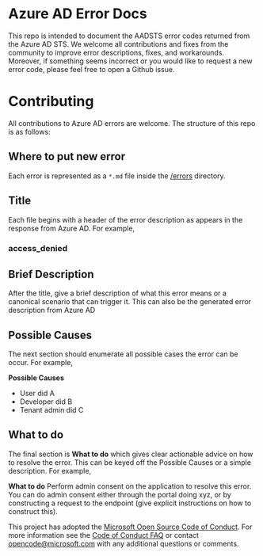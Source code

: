 # Azure AD Error Docs
This repo is intended to document the AADSTS error codes returned from the Azure AD STS.  We welcome all contributions and fixes from the community to improve error descriptions, fixes, and workarounds.  Moreover, if something seems incorrect or you would like to request a new error code, please feel free to open a Github issue. 

# Contributing
All contributions to Azure AD errors are welcome. The structure of this repo is as follows:

## Where to put new error
Each error is represented as a `*.md` file inside the [/errors](https://github.com/Azure-Samples/active-directory-error-docs/tree/master/errors) directory. 

## Title
Each file begins with a header of the error description as appears in the response from Azure AD.  For example,

### access_denied

## Brief Description
After the title, give a brief description of what this error means or a canonical scenario that can trigger it.  This can also be the generated error description from Azure AD

## Possible Causes
The next section should enumerate all possible cases the error can be occur.  For example, 

**Possible Causes**
* User did A
* Developer did B
* Tenant admin did C

## What to do
The final section is **What to do** which gives clear actionable advice on how to resolve the error. This can be keyed off the Possible Causes or a simple description. For example,

**What to do**
Perform admin consent on the application to resolve this error. You can do admin consent either through the portal doing xyz, or by constructing a request to the endpoint (give explicit instructions on how to construct this). 


This project has adopted the [Microsoft Open Source Code of Conduct](https://opensource.microsoft.com/codeofconduct/). For more information see the [Code of Conduct FAQ](https://opensource.microsoft.com/codeofconduct/faq/) or contact [opencode@microsoft.com](mailto:opencode@microsoft.com) with any additional questions or comments.
